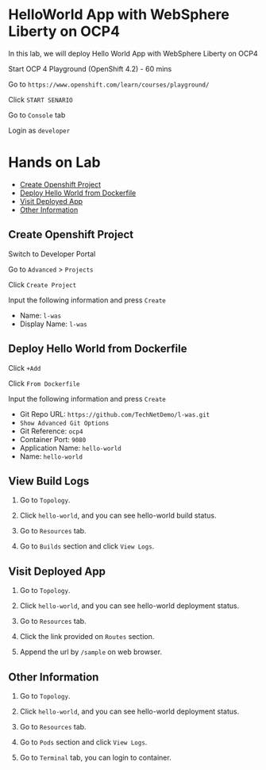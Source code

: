 # HelloWorld App with WebSphere Liberty on OCP4

In this lab, we will deploy Hello World App with WebSphere Liberty on OCP4

Start OCP 4 Playground (OpenShift 4.2) - 60 mins

Go to `https://www.openshift.com/learn/courses/playground/`

Click `START SENARIO`

Go to `Console` tab

Login as `developer`


# Hands on Lab

- [Create Openshift Project](#create-openshift-project)
- [Deploy Hello World from Dockerfile](#deploy-hello-world-from-dockerfile)
- [Visit Deployed App](#visit-deployed-app)
- [Other Information](#other-information)


## Create Openshift Project

Switch to Developer Portal

Go to `Advanced` > `Projects`

Click `Create Project`

Input the following information and press `Create` 
- Name: `l-was`
- Display Name: `l-was`


## Deploy Hello World from Dockerfile

Click `+Add`

Click `From Dockerfile`

Input the following information and press `Create`
- Git Repo URL: `https://github.com/TechNetDemo/l-was.git`
- `Show Advanced Git Options`
- Git Reference: `ocp4`
- Container Port: `9080`
- Application Name: `hello-world`
- Name: `hello-world`


## View Build Logs

1. Go to `Topology`. 


2. Click `hello-world`, and you can see hello-world build status.


3. Go to `Resources` tab.


4. Go to `Builds` section and click `View Logs`.


## Visit Deployed App

1. Go to `Topology`. 


2. Click `hello-world`, and you can see hello-world deployment status.


3. Go to `Resources` tab.


4. Click the link provided on `Routes` section.


5. Append the url by `/sample` on web browser.



## Other Information

1. Go to `Topology`. 


2. Click `hello-world`, and you can see hello-world deployment status.


3. Go to `Resources` tab.


4. Go to `Pods` section and click `View Logs`.


5. Go to `Terminal` tab, you can login to container.





